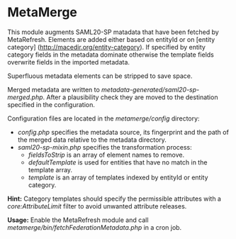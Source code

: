 MetaMerge
=========

This module augments SAML20-SP matadata that have been fetched by MetaRefresh. Elements are added either based on entityId or on [entity category] (http://macedir.org/entity-category). If specified by entity category fields in the metadata dominate otherwise the template fields overwrite fields in the imported metadata.

Superfluous metadata elements can be stripped to save space.

Merged metadata are written to *metadata-generated/saml20-sp-merged.php*. After a plausibility check they are moved to the destination specified in the configuration.

Configuration files are located in the *metamerge/config* directory:

+ *config.php* specifies the metadata source, its fingerprint and the path of the merged data relative to the metadata directory.
+ *saml20-sp-mixin.php* specifies the transformation process:
	+ *fieldsToStrip* is an array of element names to remove.
	+ *defaultTemplate* is used for entities that have no match in the template array.
	+ *template* is an array of templates indexed by entityId or entity category.

**Hint:**  Category templates should specify the permissible attributes with a *core:AttributeLimit* filter to avoid unwanted attribute releases.

**Usage:** Enable the MetaRefresh module and call *metamerge/bin/fetchFederationMetadata.php* in a cron job.